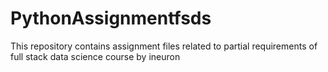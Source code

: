 # PythonAssignmentfsds
This repository contains assignment files related to partial requirements of full stack data science course by ineuron  
